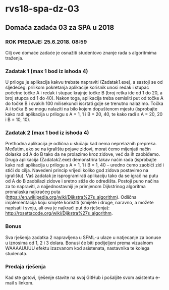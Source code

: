 # rvs18-spa-dz-03
## Domaća zadaća 03 za SPA u 2018
### ROK PREDAJE: 25.6.2018. 08:59
Cilj ove domaće zadaće je osnažiti studentovo znanje rada s algoritmima traženja.
### Zadatak 1 (max 1 bod iz ishoda 4)
U prilogu je aplikacija kakvu trebate napraviti (Zadatak1.exe), a sastoji se od sljedećeg: prilikom
pokretanja aplikacije korisnik unosi redak i stupac početne točke A i redak i stupac krajnje točke B (broj
retka ide od 1 do 20, a broj stupca od 1 do 40). Nakon toga, aplikacija treba osmisliti put od točke A do
točke B i svakih 100 milisekundi iscrtati gdje se trenutno nalazimo. Točka A i točka B se mogu nalaziti na
bilo kojem dopuštenom mjestu (isprobajte kako radi aplikacija u prilogu s A = 1, 1 i B = 20, 40, te kako
radi s A = 20, 20 i B = 10, 10).
### Zadatak 2 (max 1 bod iz ishoda 4)
Prethodna aplikacija je odlična u slučaju kad nema neprelaznih prepreka. Međutim, ako se na igralištu
pojave zidovi, morat ćemo mijenjati način dolaska od A do B tako da ne prolazimo kroz zidove, već da ih
zaobiđemo. Druga aplikacija (Zadatak2.exe) demonstrira takav način rada (isprobajte kako radi aplikacija
u prilogu s A = 1, 1 i B = 1, 40 – uredno ćemo zaobići zid i stići do cilja. Navedeni princip vrijedi koliko god
zidova postavimo na igralištu).
Vaš zadatak je isprogramirati aplikaciju tako da se igrač na putu od A do B zaobilazi zidove i sretno stiže
do odredišta. Postoji puno načina za to napraviti, a najjednostavniji je primjenom Dijkstrinog algoritma
pronalaska najkraćeg puta (https://en.wikipedia.org/wiki/Dijkstra%27s_algorithm). Odlična
implementacija koju smijete koristiti (smijete i druge, naravno, a možete napisati i svoju, ali ova je
najkraći put do rješenja): http://rosettacode.org/wiki/Dijkstra%27s_algorithm.
### Bonus
Sva rješenja zadatka 2 napravljena u SFML-u ulaze u natjecanje za bonuse u iznosima od 1, 2 i 3 dolara.
Bonusi će biti podijeljeni prema vizualnom WAAAAUUUU efektu izazvanom kod asistenata, nastavnika te
kolega studenata.
### Predaja rješenja
Kad ste gotovi, rješenje stavite na svoj GitHub i pošaljite svom asistentu e-mail s linkom.
